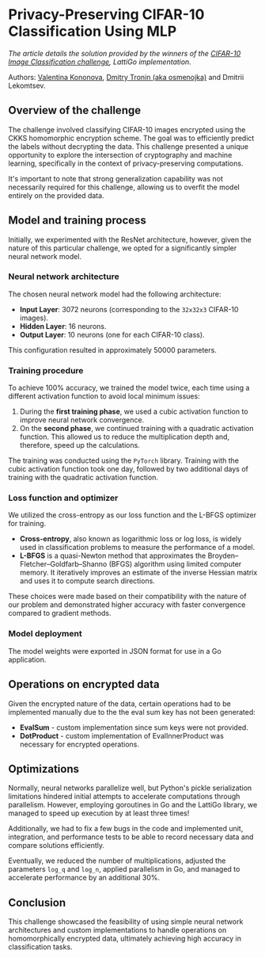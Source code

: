 # Privacy-Preserving CIFAR-10 Classification Using MLP

*The article details the solution provided by the winners of the [CIFAR-10 Image Classification challenge](https://fherma.io/challenges/652bf663485c878710fd0209), LattiGo implementation.*

Authors: [Valentina Kononova](https://ru.linkedin.com/in/valentina-kononova-a9a23b180), [Dmitry Tronin (aka osmenojka)](https://www.linkedin.com/in/dmitry-tronin-28438b85/) and Dmitrii Lekomtsev.

## Overview of the challenge

The challenge involved classifying CIFAR-10 images encrypted using the CKKS homomorphic encryption scheme. The goal was to efficiently predict the labels without decrypting the data. This challenge presented a unique opportunity to explore the intersection of cryptography and machine learning, specifically in the context of privacy-preserving computations. 

It's important to note that strong generalization capability was not necessarily required for this challenge, allowing us to overfit the model entirely on the provided data.

## Model and training process

Initially, we experimented with the ResNet architecture, however, given the nature of this particular challenge, we opted for a significantly simpler neural network model.

### Neural network architecture

The chosen neural network model had the following architecture:
- **Input Layer**: $3072$ neurons (corresponding to the `32x32x3` CIFAR-10 images).
- **Hidden Layer**: $16$ neurons.
- **Output Layer**: $10$ neurons (one for each CIFAR-10 class).

This configuration resulted in approximately $50000$ parameters.

### Training procedure

To achieve $100$% accuracy, we trained the model twice, each time using a different activation function to avoid local minimum issues:

1. During the **first training phase**, we used a cubic activation function to improve neural network convergence.
2. On the **second phase**, we continued training with a quadratic activation function. This allowed us to reduce the multiplication depth and, therefore, speed up the calculations.

The training was conducted using the `PyTorch` library. Training with the cubic activation function took one day, followed by two additional days of training with the quadratic activation function.

### Loss function and optimizer

We utilized the cross-entropy as our loss function and the L-BFGS optimizer for training.

* **Cross-entropy**, also known as logarithmic loss or log loss, is widely used in classification problems to measure the performance of a model.
* **L-BFGS** is a quasi-Newton method that approximates the Broyden–Fletcher–Goldfarb–Shanno (BFGS) algorithm using limited computer memory. It iteratively improves an estimate of the inverse Hessian matrix and uses it to compute search directions.

These choices were made based on their compatibility with the nature of our problem and demonstrated higher accuracy with faster convergence compared to gradient methods.

### Model deployment

The model weights were exported in JSON format for use in a Go application.

## Operations on encrypted data

Given the encrypted nature of the data, certain operations had to be implemented manually due to the the eval sum key has not been generated:
* **EvalSum** - custom implementation since sum keys were not provided.
* **DotProduct** - custom implementation of EvalInnerProduct was necessary for encrypted operations.

## Optimizations

Normally, neural networks parallelize well, but Python's pickle serialization limitations hindered initial attempts to accelerate computations through parallelism. However, employing goroutines in Go and the LattiGo library, we managed to speed up execution by at least three times!

Additionally, we had to fix a few bugs in the code and implemented unit, integration, and performance tests to be able to record necessary data and compare solutions efficiently.

Eventually, we reduced the number of multiplications, adjusted the parameters `log_q` and `log_n`, applied parallelism in Go, and managed to accelerate performance by an additional $30$%. 

## Conclusion

This challenge showcased the feasibility of using simple neural network architectures and custom implementations to handle operations on homomorphically encrypted data, ultimately achieving high accuracy in classification tasks.
